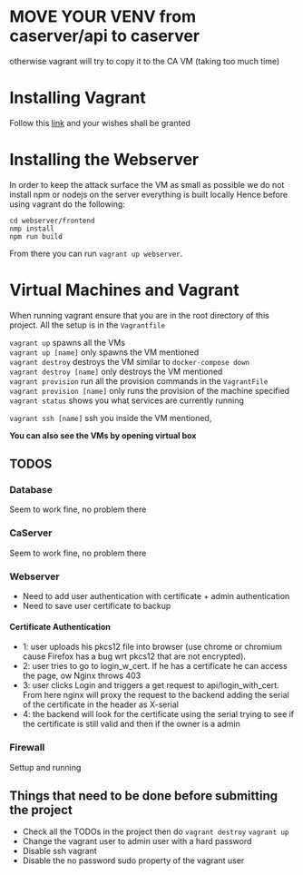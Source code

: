# MOVE YOUR VENV from caserver/api to caserver 
otherwise vagrant will try to copy it to the CA VM (taking too much time)

# Installing Vagrant
Follow this [link](https://www.vagrantup.com/downloads) and your wishes shall
be granted

# Installing the Webserver
In order to keep the attack surface the VM as small as possible we do not install 
npm or nodejs on the server everything is built locally
Hence before using vagrant do the following:
```shell
cd webserver/frontend
nmp install
npm run build
```
From there you can run `vagrant up webserver`.

# Virtual Machines and Vagrant
When running vagrant ensure that you are in the root directory of this project.
All the setup is in the `Vagrantfile`

`vagrant up` spawns all the VMs  
`vagrant up [name]` only spawns the VM mentioned  
`vagrant destroy` destroys the VM similar to `docker-compose down`  
`vagrant destroy [name]` only destroys the VM mentioned  
`vagrant provision` run all the provision commands in the `VagrantFile`  
`vagrant provision [name]` only runs the provision of the machine specified  
`vagrant status` shows you what services are currently running

`vagrant ssh [name]` ssh you inside the VM mentioned,

**You can also see the VMs by opening virtual box**

## TODOS

### Database
Seem to work fine, no problem there

### CaServer
Seem to work fine, no problem there

### Webserver
- Need to add user authentication with certificate + admin authentication
- Need to save user certificate to backup

#### Certificate Authentication
- 1: user uploads his pkcs12 file into browser (use chrome or chromium cause Firefox has a bug wrt pkcs12 that are not encrypted).
- 2: user tries to go to login_w_cert. If he has a certificate he can access the page, ow Nginx throws 403
- 3: user clicks Login and triggers a get request to api/login_with_cert. From here nginx will proxy the request to the backend adding the serial of the certificate in the header as X-serial
- 4: the backend will look for the certificate using the serial trying to see if the certificate is still valid and then if the owner is a admin

### Firewall
Settup and running

## Things that need to be done before submitting the project
- Check all the TODOs in the project then do `vagrant destroy` `vagrant up`
- Change the vagrant user to admin user with a hard password
- Disable ssh vagrant
- Disable the no password sudo property of the vagrant user
